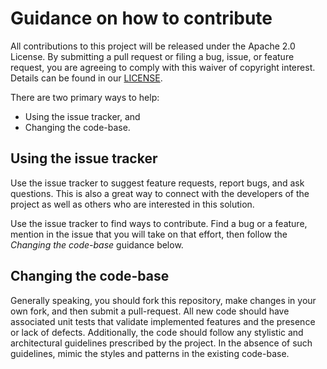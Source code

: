 # Guidance on how to contribute

All contributions to this project will be released under the Apache 2.0 License. By submitting a pull request or filing a bug, issue, or feature request, you are agreeing to comply with this waiver of copyright interest. Details can be found in our [LICENSE](LICENSE).


There are two primary ways to help:
 - Using the issue tracker, and
 - Changing the code-base.


## Using the issue tracker

Use the issue tracker to suggest feature requests, report bugs, and ask questions. This is also a great way to connect with the developers of the project as well as others who are interested in this solution.

Use the issue tracker to find ways to contribute. Find a bug or a feature, mention in the issue that you will take on that effort, then follow the _Changing the code-base_ guidance below.


## Changing the code-base

Generally speaking, you should fork this repository, make changes in your own fork, and then submit a pull-request. All new code should have associated unit tests that validate implemented features and the presence or lack of defects. Additionally, the code should follow any stylistic and architectural guidelines prescribed by the project. In the absence of such guidelines, mimic the styles and patterns in the existing code-base.
